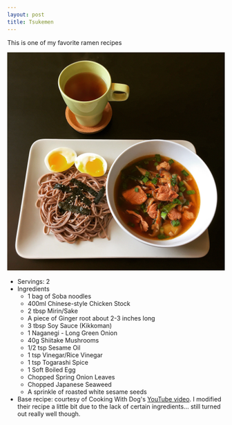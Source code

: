 ```yaml
---
layout: post
title: Tsukemen
---
```


This is one of my favorite ramen recipes

![Tsukemen](/images/tsukemen1.JPG)

* Servings: 2
* Ingredients
  - 1 bag of Soba noodles
  - 400ml Chinese-style Chicken Stock
  - 2 tbsp Mirin/Sake
  - A piece of Ginger root about 2-3 inches long
  - 3 tbsp Soy Sauce (Kikkoman)
  - 1 Naganegi - Long Green Onion
  - 40g Shiitake Mushrooms
  - 1/2 tsp Sesame Oil
  - 1 tsp Vinegar/Rice Vinegar
  - 1 tsp Togarashi Spice
  - 1 Soft Boiled Egg
  - Chopped Spring Onion Leaves
  - Chopped Japanese Seaweed
  - A sprinkle of roasted white sesame seeds
* Base recipe: courtesy of Cooking With Dog's [YouTube video](https://www.youtube.com/watch?v=Dn2Gs5OphV0). I modified their recipe a little bit due to the lack of certain ingredients... still turned out really well though.
